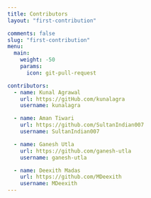 ```yaml
---
title: Contributors
layout: "first-contribution"

comments: false
slug: "first-contribution"
menu:
  main:
    weight: -50
    params:
      icon: git-pull-request

contributors:
  - name: Kunal Agrawal
    url: https://gitHub.com/kunalagra
    username: kunalagra

  - name: Aman Tiwari
    url: https://github.com/SultanIndian007
    username: SultanIndian007

  - name: Ganesh Utla
    url: https://github.com/ganesh-utla
    username: ganesh-utla

  - name: Deexith Madas
    url: https://github.com/MDeexith
    username: MDeexith
---
```

